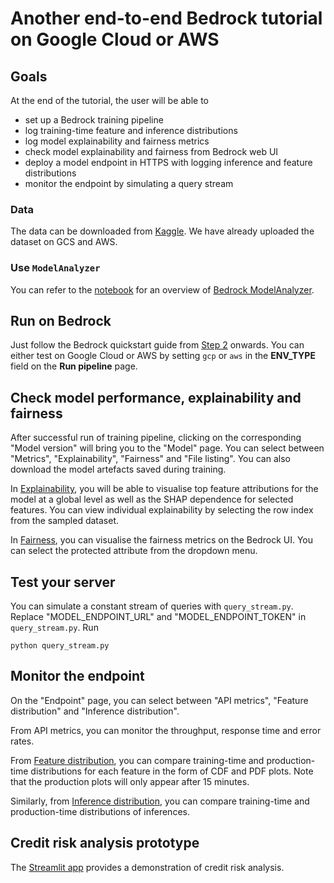 # Another end-to-end Bedrock tutorial on Google Cloud or AWS

## Goals
At the end of the tutorial, the user will be able to
- set up a Bedrock training pipeline
- log training-time feature and inference distributions
- log model explainability and fairness metrics
- check model explainability and fairness from Bedrock web UI
- deploy a model endpoint in HTTPS with logging inference and feature distributions
- monitor the endpoint by simulating a query stream

### Data
The data can be downloaded from [Kaggle](https://www.kaggle.com/c/home-credit-default-risk/data). We have already uploaded the dataset on GCS and AWS.

### Use `ModelAnalyzer`
You can refer to the [notebook](doc_modelanalyzer.ipynb) for an overview of [Bedrock ModelAnalyzer](https://docs.basis-ai.com/guides/explainability-and-fairness).

## Run on Bedrock
Just follow the Bedrock quickstart guide from [Step 2](https://docs.basis-ai.com/guides/quickstart/step-2-create-a-project) onwards. You can either test on Google Cloud or AWS by setting `gcp` or `aws` in the **ENV_TYPE** field on the **Run pipeline** page.

## Check model performance, explainability and fairness
After successful run of training pipeline, clicking on the corresponding "Model version" will bring you to the "Model" page. You can select between "Metrics", "Explainability", "Fairness" and "File listing". You can also download the model artefacts saved during training.

In [Explainability](https://docs.basis-ai.com/guides/explainability-and-fairness/explainability#step-6-visualise-on-bedrock-ui), you will be able to visualise top feature attributions for the model at a global level as well as the SHAP dependence for selected features. You can view individual explainability by selecting the row index from the sampled dataset.

In [Fairness](https://docs.basis-ai.com/guides/explainability-and-fairness/fairness#step-6-visualise-on-bedrock-ui), you can visualise the fairness metrics on the Bedrock UI. You can select the protected attribute from the dropdown menu.

## Test your server
You can simulate a constant stream of queries with `query_stream.py`. Replace "MODEL_ENDPOINT_URL" and "MODEL_ENDPOINT_TOKEN" in `query_stream.py`. Run
```
python query_stream.py
```

## Monitor the endpoint
On the "Endpoint" page, you can select between "API metrics", "Feature distribution" and "Inference distribution".

From API metrics, you can monitor the throughput, response time and error rates.

From [Feature distribution](https://docs.basis-ai.com/guides/detect-feature-drift#step-3-real-time-analysis), you can compare training-time and production-time distributions for each feature in the form of CDF and PDF plots. Note that the production plots will only appear after 15 minutes.

Similarly, from [Inference distribution](https://docs.basis-ai.com/guides/customising-model-monitoring/collecting-inference-metrics), you can compare training-time and production-time distributions of inferences.

## Credit risk analysis prototype
The [Streamlit app](https://boiling-badlands-89141.herokuapp.com/) provides a demonstration of credit risk analysis.
